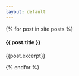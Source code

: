 ```yaml
---
layout: default
---
```


<head>
<link rel="stylesheet" type="text/css" href="https://markchenyutian.github.io/Markchen_Blog/Asset/css/Unified_Style.css">
</head>

{% for post in site.posts %}
  <div class="card" onclick="window.open({{ site.baseurl }}{{ post.url }});">
    <div class="title_container">
        <h4>{{ post.title }}</h4>
    </div>
    <div class="container">
        {{post.excerpt}}
    </div>
  </div>

  <div style="width: 100%; height: 1em"></div>
{% endfor %}